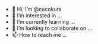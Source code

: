 - 👋 Hi, I’m @cecokura
- 👀 I’m interested in ...
- 🌱 I’m currently learning ...
- 💞️ I’m looking to collaborate on ...
- 📫 How to reach me ...

<!---
cecokura/cecokura is a ✨ special ✨ repository because its `README.md` (this file) appears on your GitHub profile.
You can click the Preview link to take a look at your changes.
--->
